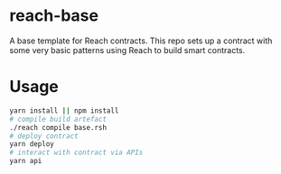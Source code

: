 # reach-base
A base template for Reach contracts. This repo sets up a contract with some very basic patterns using Reach to build smart contracts.

# Usage

```bash
yarn install || npm install
# compile build artefact
./reach compile base.rsh
# deploy contract
yarn deploy
# interact with contract via APIs
yarn api
```
